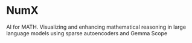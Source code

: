 # NumX
 AI for MATH. Visualizing and enhancing mathematical reasoning in large language models using sparse autoencoders and Gemma Scope
